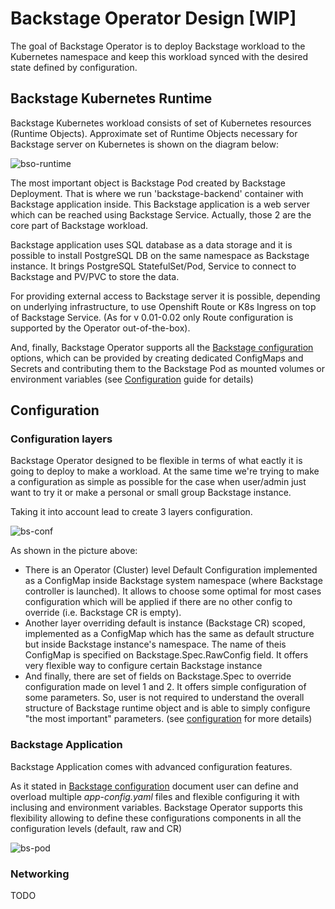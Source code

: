 # Backstage Operator Design [WIP]

The goal of Backstage Operator is to deploy Backstage workload to the Kubernetes namespace and keep this workload synced with the desired state defined by configuration. 

## Backstage Kubernetes Runtime

Backstage Kubernetes workload consists of set of Kubernetes resources (Runtime Objects).
Approximate set of Runtime Objects necessary for Backstage server on Kubernetes is shown on the diagram below:

![bso-runtime](https://github.com/gazarenkov/janus-idp-operator/assets/578124/9f72a5a5-fbdc-455c-9723-7fcb79734251)

The most important object is Backstage Pod created by Backstage Deployment. That is where we run 'backstage-backend' container with Backstage application inside.
This Backstage application is a web server which can be reached using Backstage Service.
Actually, those 2 are the core part of Backstage workload. 

Backstage application uses SQL database as a data storage and it is possible to install PostgreSQL DB on the same namespace as Backstage instance.
It brings PostgreSQL StatefulSet/Pod, Service to connect to Backstage and PV/PVC to store the data.

For providing external access to Backstage server it is possible, depending on underlying infrastructure, to use Openshift Route or 
K8s Ingress on top of Backstage Service. (As for v 0.01-0.02 only Route configuration is supported by the Operator out-of-the-box).

And, finally, Backstage Operator supports all the [Backstage configuration](https://backstage.io/docs/conf/writing) options, which can be provided by creating dedicated 
ConfigMaps and Secrets and contributing them to the Backstage Pod as mounted volumes or environment variables (see [Configuration](configuration.md) guide for details)  

## Configuration

### Configuration layers

Backstage Operator designed to be flexible in terms of what eactly it is going to deploy to make a workload.
At the same time we're trying to make a configuration as simple as possible for the case when user/admin just want to try it 
or make a personal or small group Backstage instance.

Taking it into account lead to create 3 layers configuration.

![bs-conf](https://github.com/gazarenkov/janus-idp-operator/assets/578124/d56cbbb0-781c-43fc-8624-8832893fede3)

As shown in the picture above:

- There is an Operator (Cluster) level Default Configuration implemented as a ConfigMap inside Backstage system namespace
  (where Backstage controller is launched). It allows to choose some optimal for most cases configuration which will be applied 
if there are no other config to override (i.e. Backstage CR is empty). 
- Another layer overriding default is instance (Backstage CR) scoped, implemented as a ConfigMap which
has the same as default structure but inside Backstage instance's namespace. The name of theis ConfigMap 
is specified on Backstage.Spec.RawConfig field. It offers very flexible way to configure certain Backstage instance  
- And finally, there are set of fields on Backstage.Spec to override configuration made on level 1 and 2.
It offers simple configuration of some parameters. So, user is not required to understand the
overall structure of Backstage runtime object and is able to simply configure "the most important" parameters.
  (see [configuration](configuration.md) for more details)

### Backstage Application

Backstage Application comes with advanced configuration features.

As it stated in [Backstage configuration](https://backstage.io/docs/conf/writing) document user can define and overload multiple _app-config.yaml_
files and flexible configuring it with inclusing and environment variables.
Backstage Operator supports this flexibility allowing to define these configurations components in all the configuration levels
(default, raw and CR)

![bs-pod](https://github.com/gazarenkov/janus-idp-operator/assets/578124/4ecf812b-28c7-4275-8c79-926b04fb94f8)

### Networking
TODO
